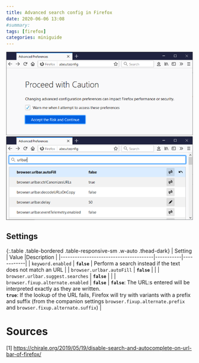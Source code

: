 ```yaml
---
title: Advanced search config in Firefox
date: 2020-06-06 13:08
#summary:
tags: [firefox]
categories: miniguide
---
```


![Firefox about:config - Proceed with caution](about_config_proceed_with_caution.png)
![Firefox about:config](about_config.png)

## Settings

{:.table .table-bordered .table-responsive-sm .w-auto .thead-dark}
| Setting                               | Value     |Description |
|---------------------------------------|-----------|------------|
| `keyword.enabled`	                    | **`false`**   | Perform a search instead if the text does not match an URL |
| `browser.urlbar.autoFill`             | **`false`**   |            |
| `browser.urlbar.suggest.searches`     | **`false`**   |  |
| `browser.fixup.alternate.enabled`     | **`false`**   | **`false`**: The URL:s entered will be interpreted exactly as they are written. <br> **`true`**: If the lookup of the URL fails, Firefox will try with variants with a prefix and suffix (from the companion settings `browser.fixup.alternate.prefix` and `browser.fixup.alternate.suffix`) |

# Sources
[1] <https://chirale.org/2019/05/19/disable-search-and-autocomplete-on-url-bar-of-firefox/>
